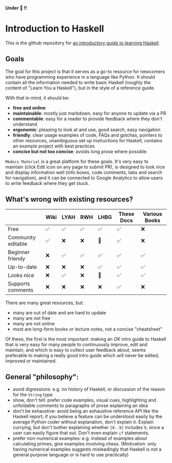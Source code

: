 **Under :construction: !!**

# Introduction to Haskell

This is the github repository for [an introductory guide to learning Haskell](https://haskell-docs.netlify.app/).

## Goals

The goal for this project is that it serves as a go-to resource for newcomers who have programming experience in a language like Python. It should contain all the information needed to write basic Haskell (roughly the content of "Learn You a Haskell"), but in the style of a reference guide.

With that in mind, it should be:

- **free and online**
- **maintainable**: mostly just markdown, easy for anyone to update via a PR
- **commentable**: easy for a reader to provide feedback where they don't understand
- **ergonomic**: pleasing to look at and use, good search, easy navigation
- **friendly**: clear usage examples of code, FAQs and gotchas, pointers to other resources, unambiguous set up instructions for Haskell, contains an example project with best practices
- **concise but not too concise**: avoids long prose where possible 

`Mkdocs Material` is a great platform for these goals. It's very easy to maintain (click Edit icon on any page to submit PR), is designed to look nice and display information well (info boxes, code comments, tabs and search for navigation), and it can be connected to Google Analytics to allow users to write feedback where they get stuck.

## What's wrong with existing resources?

|                    | Wiki               | LYAH               | RWH                | LHBG               | These Docs         | Various Books      |
| ------------------ | ------------------ | -----------------  | ------------------ | ------------------ | ------------------ | ------------------ |
| Free               | :white_check_mark: | :white_check_mark: | :white_check_mark: | :white_check_mark: | :white_check_mark: | :x:                |
| Community editable | :white_check_mark: | :x:                | :x:                | :pushpin:          | :white_check_mark: | :x:                |
| Beginner friendy   | :x:                | :white_check_mark: | :white_check_mark: | :white_check_mark: | :white_check_mark: | :white_check_mark: |
| Up-to-date         | :x:                | :x:                | :x:                | :white_check_mark: | :white_check_mark: | :white_check_mark: |
| Looks nice         | :x:                | :white_check_mark: | :x:                | :shrug:            | :white_check_mark: | :white_check_mark: |
| Supports comments  | :x:                | :x:                | :x:                | :x:                | :white_check_mark: | :x:                |



There are many great resources, but:

- many are out of date and are hard to update
- many are not free 
- many are not online
- most are long-form books or lecture notes, not a concise "cheatsheet"

Of these, the first is the most important: making an *OK* intro guide to Haskell that is very easy for many people to continuously improve, edit and maintain, and which is easy to collect user feedback about, seems preferable to making a really good intro guide which will never be edited, improved or maintained.


## General "philosophy":

- avoid digressions: e.g. no history of Haskell, or discussion of the reason for the `String` type 
- show, don't tell: prefer code examples, visual cues, highlighting and unfoldable comments to paragraphs of prose explaining an idea
- don't be exhaustive: avoid being an exhaustive reference API like the Haskell report; if you believe a feature can be understood easily by the average Python coder without explanation, don't explain it. Explain currying, but don't bother explaining whether `[0..9]` includes `9`, since a user can easily figure that out. Don't even explain `if` statements.
- prefer non-numerical examples: e.g. instead of examples about calculating primes, give examples involving chess. (Motivation: only having numerical examples suggests misleadingly that Haskell is not a general purpose language or is hard to use practically)
